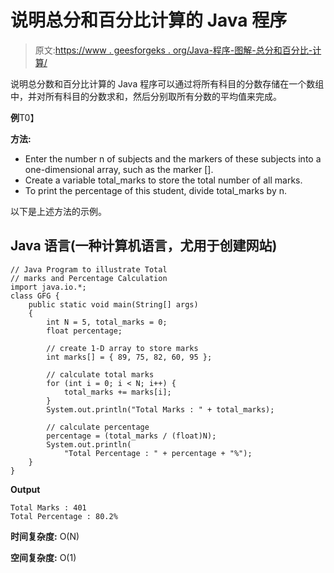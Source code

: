 # 说明总分和百分比计算的 Java 程序

> 原文:[https://www . geesforgeks . org/Java-程序-图解-总分和百分比-计算/](https://www.geeksforgeeks.org/java-program-to-illustrate-total-marks-and-percentage-calculation/)

说明总分数和百分比计算的 Java 程序可以通过将所有科目的分数存储在一个数组中，并对所有科目的分数求和，然后分别取所有分数的平均值来完成。

**例**T0】

**方法:**

*   Enter the number n of subjects and the markers of these subjects into a one-dimensional array, such as the marker [].
*   Create a variable total_marks to store the total number of all marks.
*   To print the percentage of this student, divide total_marks by n.

以下是上述方法的示例。

## Java 语言(一种计算机语言，尤用于创建网站)

```
// Java Program to illustrate Total
// marks and Percentage Calculation
import java.io.*;
class GFG {
    public static void main(String[] args)
    {
        int N = 5, total_marks = 0;
        float percentage;

        // create 1-D array to store marks
        int marks[] = { 89, 75, 82, 60, 95 };

        // calculate total marks
        for (int i = 0; i < N; i++) {
            total_marks += marks[i];
        }
        System.out.println("Total Marks : " + total_marks);

        // calculate percentage
        percentage = (total_marks / (float)N);
        System.out.println(
            "Total Percentage : " + percentage + "%");
    }
}
```

**Output**

```
Total Marks : 401
Total Percentage : 80.2%

```

**时间复杂度:** O(N)

**空间复杂度:** O(1)